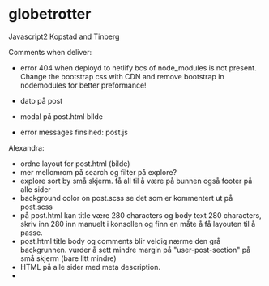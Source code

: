 # globetrotter
Javascript2 Kopstad and Tinberg

Comments when deliver: 
- error 404 when deployd to netlify bcs of node_modules is not present. Change the bootstrap css with CDN and remove bootstrap in nodemodules for better preformance!



- dato på post 
- modal på post.html bilde

- error messages finsihed: post.js





Alexandra: 
- ordne layout for post.html (bilde)
- mer mellomrom på search og filter på explore?
- explore sort by små skjerm. få all til å være på bunnen også footer på alle sider
- background color on post.scss se det som er kommentert ut på post.scss
- på post.html kan title være 280 characters og body text 280 characters, skriv inn 280 inn manuelt i konsollen og finn en måte å få layouten til å passe. 
- post.html title body og comments blir veldig nærme den grå backgrunnen. vurder å sett mindre margin på "user-post-section" på små skjerm (bare litt mindre)
- HTML på alle sider med meta description.
- 

